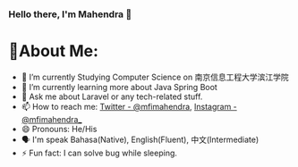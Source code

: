 ### Hello there, I'm Mahendra 👋

# 🙂About Me:
- 🏫 I’m currently Studying Computer Science on 南京信息工程大学滨江学院
- 🌱 I’m currently learning more about Java Spring Boot
- 💬 Ask me about Laravel or any tech-related stuff.
- 📫 How to reach me: [Twitter - @mfimahendra](https://twitter.com/mfimahendra), [Instagram - @mfimahendra_](https://www.instagram.com/mfimahendra_)
- 😄 Pronouns: He/His
- 🗣 I'm speak Bahasa(Native), English(Fluent), 中文(Intermediate)
- ⚡ Fun fact: I can solve bug while sleeping.
